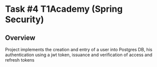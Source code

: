 # Task #4 T1Academy (Spring Security)
## Overview
Project implements the creation and entry of a user into Postgres DB, his authentication using a jwt token, issuance and verification of access and refresh tokens
